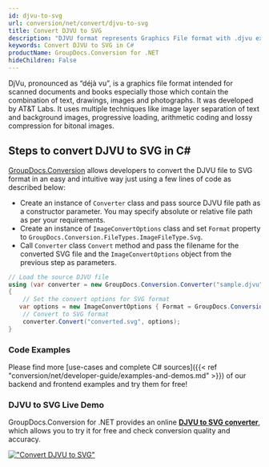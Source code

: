 ```yaml
---
id: djvu-to-svg
url: conversion/net/convert/djvu-to-svg
title: Convert DJVU to SVG
description: "DJVU format represents Graphics File format with .djvu extension. Learn how to convert DJVU to SVG file programmatically in C# language using GroupDocs.Conversion for .NET library."
keywords: Convert DJVU to SVG in C#
productName: GroupDocs.Conversion for .NET
hideChildren: False
---
```


DjVu, pronounced as “déjà vu”, is a graphics file format intended for scanned documents and books especially those which contain the combination of text, drawings, images and photographs. It was developed by AT&T Labs. It uses multiple techniques like image layer separation of text and background images, progressive loading, arithmetic coding and lossy compression for bitonal images.

## Steps to convert DJVU to SVG in C#

[GroupDocs.Conversion](https://products.groupdocs.com/conversion/net) allows developers to convert the DJVU file to SVG format in an easy and intuitive way just using a few lines of code as described below:

* Create an instance of `Converter` class and pass source DJVU file path as a constructor parameter. You may specify absolute or relative file path as per your requirements. 
* Create an instance of `ImageConvertOptions` class and set `Format` property to `GroupDocs.Conversion.FileTypes.ImageFileType.Svg`.
* Call `Converter` class `Convert` method and pass the filename for the converted SVG file and the `ImageConvertOptions` object from the previous step as parameters.

```csharp
// Load the source DJVU file
using (var converter = new GroupDocs.Conversion.Converter("sample.djvu"))
{
    // Set the convert options for SVG format
   var options = new ImageConvertOptions { Format = GroupDocs.Conversion.FileTypes.ImageFileType.Svg };
    // Convert to SVG format
    converter.Convert("converted.svg", options);
}
```

### Code Examples

Please find more [use-cases and complete C# sources]({{< ref "conversion/net/developer-guide/examples-and-demos.md" >}}) of our backend and frontend examples and try them for free!

### DJVU to SVG Live Demo

GroupDocs.Conversion for .NET provides an online [**DJVU to SVG converter**](https://products.groupdocs.app/conversion/djvu-to-svg), which allows you to try it for free and check conversion quality and accuracy.

[!["Convert DJVU to SVG"](conversion/net/images/convert-to-svg/convert-djvu-to-svg.png)](https://products.groupdocs.app/conversion/djvu-to-svg)